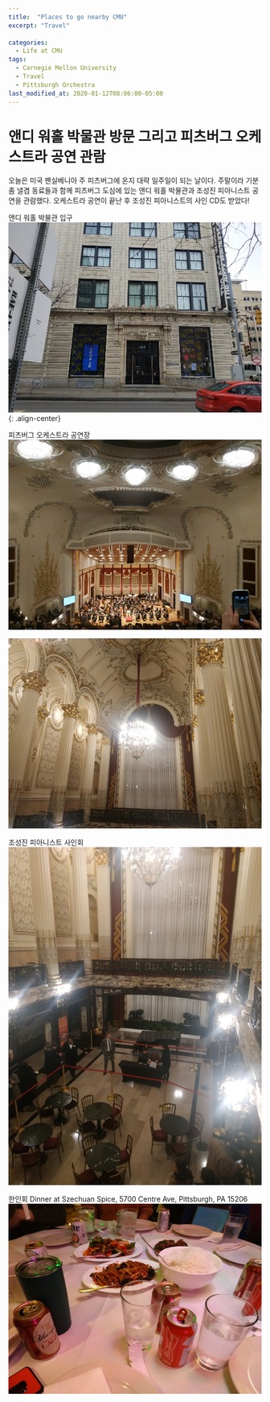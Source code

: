 ```yaml
---
title:  "Places to go nearby CMU"
excerpt: "Travel"

categories:
  - Life at CMU
tags:
  - Carnegie Mellon University
  - Travel
  - Pittsburgh Orchestra
last_modified_at: 2020-01-12T08:06:00-05:00
---
```


# 앤디 워홀 박물관 방문 그리고 피츠버그 오케스트라 공연 관람
오늘은 미국 팬실베니아 주 피츠버그에 온지 대략 일주일이 되는 날이다. 주말이라 기분 좀 낼겸 동료들과 함께 피츠버그 도심에 있는 앤디 워홀 박물관과 조성진 피아니스트 공연을 관람했다. 오케스트라 공연이 끝난 후 조성진 피아니스트의 사인 CD도 받았다! 

앤디 워홀 박물관 입구  
![](/images/andywarhol_museum0.jpg){: .align-center}  

피츠버그 오케스트라 공연장  
![](/images/pitt_orchestra0.jpg)  

![](/images/pitt_orchestra1.jpg)  

조성진 피아니스트 사인회  
![](/images/pitt_orchestra2.jpg)  

한인회 Dinner at Szechuan Spice, 5700 Centre Ave, Pittsburgh, PA 15206  
![](/images/한인회_저녁0.jpg)  
